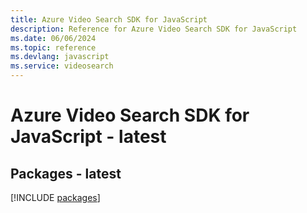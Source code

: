 ```yaml
---
title: Azure Video Search SDK for JavaScript
description: Reference for Azure Video Search SDK for JavaScript
ms.date: 06/06/2024
ms.topic: reference
ms.devlang: javascript
ms.service: videosearch
---
```

# Azure Video Search SDK for JavaScript - latest
## Packages - latest
[!INCLUDE [packages](video-search-index.md)]